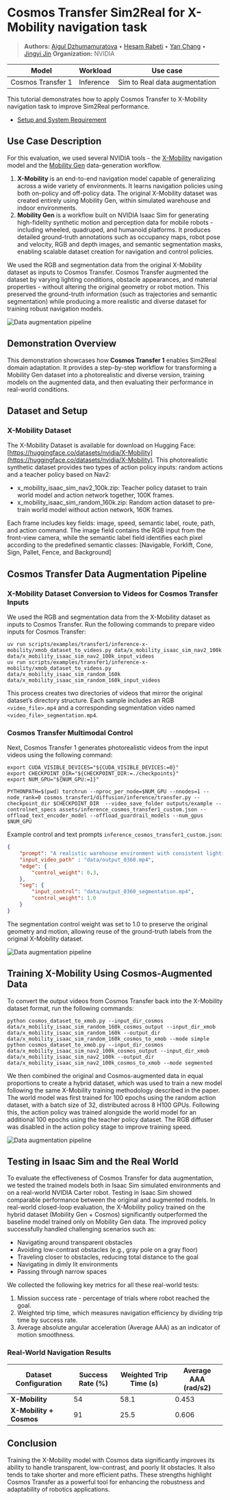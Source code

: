 # Cosmos Transfer Sim2Real for X-Mobility navigation task

> **Authors:** [Aigul Dzhumamuratova](https://www.linkedin.com/in/aigul-dzhumamuratova-78232b234/) • [Hesam Rabeti](https://www.linkedin.com/in/hesamrabeti/) • [Yan Chang](https://www.linkedin.com/in/yanchang1/) • [Jingyi Jin](https://www.linkedin.com/in/jingyi-jin)
> **Organization:** NVIDIA

| Model | Workload | Use case |
|------|----------|----------|
| Cosmos Transfer 1 | Inference | Sim to Real data augmentation |

This tutorial demonstrates how to apply Cosmos Transfer to X-Mobility navigation task to improve Sim2Real performance.

- [Setup and System Requirement](../inference-warehouse-mv/setup.md)

## Use Case Description

For this evaluation, we used several NVIDIA tools - the [X-Mobility](https://nvlabs.github.io/X-MOBILITY/) navigation model and the [Mobility Gen](https://github.com/NVlabs/MobilityGen) data-generation workflow.

1. **X-Mobility** is an end-to-end navigation model capable of generalizing across a wide variety of environments. It learns navigation policies using both on-policy and off-policy data. The original X-Mobility dataset was created entirely using Mobility Gen, within simulated warehouse and indoor environments.
2. **Mobility Gen** is a workflow built on NVIDIA Isaac Sim for generating high-fidelity synthetic motion and perception data for mobile robots - including wheeled, quadruped, and humanoid platforms. It produces detailed ground-truth annotations such as occupancy maps, robot pose and velocity, RGB and depth images, and semantic segmentation masks, enabling scalable dataset creation for navigation and control policies.

We used the RGB and segmentation data from the original X-Mobility dataset as inputs to Cosmos Transfer. Cosmos Transfer augmented the dataset by varying lighting conditions, obstacle appearances, and material properties - without altering the original geometry or robot motion. This preserved the ground-truth information (such as trajectories and semantic segmentation) while producing a more realistic and diverse dataset for training robust navigation models.

![Data augmentation pipeline](assets/pipeline1.png)

## Demonstration Overview

This demonstration showcases how **Cosmos Transfer 1** enables Sim2Real domain adaptation. It provides a step-by-step workflow for transforming a Mobility Gen dataset into a photorealistic and diverse version, training models on the augmented data, and then evaluating their performance in real-world conditions.

## Dataset and Setup

### **X-Mobility Dataset**

The X-Mobility Dataset is available for download on Hugging Face: [https://huggingface.co/datasets/nvidia/X-Mobility](https://huggingface.co/datasets/nvidia/X-Mobility). This photorealistic synthetic dataset provides two types of action policy inputs: random actions and a teacher policy based on Nav2:

- x_mobility_isaac_sim_nav2_100k.zip: Teacher policy dataset to train world model and action network together, 100K frames.
- x_mobility_isaac_sim_random_160k.zip: Random action dataset to pre-train world model without action network, 160K frames.

Each frame includes key fields: image, speed, semantic label, route, path, and action command. The image field contains the RGB input from the front-view camera, while the semantic label field identifies each pixel according to the predefined semantic classes: [Navigable, Forklift, Cone, Sign, Pallet, Fence, and Background]

## Cosmos Transfer Data Augmentation Pipeline

### **X-Mobility Dataset Conversion to Videos for Cosmos Transfer Inputs**

We used the RGB and segmentation data from the X-Mobility dataset as inputs to Cosmos Transfer. Run the following commands to prepare video inputs for Cosmos Transfer:

```
uv run scripts/examples/transfer1/inference-x-mobility/xmob_dataset_to_videos.py data/x_mobility_isaac_sim_nav2_100k data/x_mobility_isaac_sim_nav2_100k_input_videos
uv run scripts/examples/transfer1/inference-x-mobility/xmob_dataset_to_videos.py data/x_mobility_isaac_sim_random_160k data/x_mobility_isaac_sim_random_160k_input_videos
```

This process creates two directories of videos that mirror the original dataset’s directory structure. Each sample includes an RGB `<video_file>.mp4` and a corresponding segmentation video named `<video_file>_segmentation.mp4`.

### **Cosmos Transfer Multimodal Control**

Next, Cosmos Transfer 1 generates photorealistic videos from the input videos using the following command:

```
export CUDA_VISIBLE_DEVICES="${CUDA_VISIBLE_DEVICES:=0}"
export CHECKPOINT_DIR="${CHECKPOINT_DIR:=./checkpoints}"
export NUM_GPU="${NUM_GPU:=1}"

PYTHONPATH=$(pwd) torchrun --nproc_per_node=$NUM_GPU --nnodes=1 --node_rank=0 cosmos_transfer1/diffusion/inference/transfer.py --checkpoint_dir $CHECKPOINT_DIR  --video_save_folder outputs/example --controlnet_specs assets/inference_cosmos_transfer1_custom.json --offload_text_encoder_model --offload_guardrail_models --num_gpus $NUM_GPU
```

Example control and text prompts `inference_cosmos_transfer1_custom.json`:

```json
{
    "prompt": "A realistic warehouse environment with consistent lighting, perspective, and camera motion. Preserve the original structure, object positions, and layout from the input video. Ensure the output exactly matches the segmentation video frame-by-frame in timing and content. Camera movement must follow the original path precisely.",
    "input_video_path" : "data/output_0360.mp4",
    "edge": {
        "control_weight": 0.3,
    },
    "seg": {
        "input_control": "data/output_0360_segmentation.mp4",
        "control_weight": 1.0
    }
}
```

The segmentation control weight was set to 1.0 to preserve the original geometry and motion, allowing reuse of the ground-truth labels from the original X-Mobility dataset.

![Data augmentation pipeline](assets/output_xmob.gif)

## Training X-Mobility Using Cosmos-Augmented Data

To convert the output videos from Cosmos Transfer back into the X-Mobility dataset format, run the following commands:

```
python cosmos_dataset_to_xmob.py --input_dir_cosmos data/x_mobility_isaac_sim_random_160k_cosmos_output --input_dir_xmob data/x_mobility_isaac_sim_random_160k --output_dir data/x_mobility_isaac_sim_random_160k_cosmos_to_xmob --mode simple
python cosmos_dataset_to_xmob.py --input_dir_cosmos data/x_mobility_isaac_sim_nav2_100k_cosmos_output --input_dir_xmob data/x_mobility_isaac_sim_nav2_100k --output_dir data/x_mobility_isaac_sim_nav2_100k_cosmos_to_xmob --mode segmented
```

We then combined the original and Cosmos-augmented data in equal proportions to create a hybrid dataset, which was used to train a new model following the same X-Mobility training methodology described in the paper. The world model was first trained for 100 epochs using the random action dataset, with a batch size of 32, distributed across 8 H100 GPUs. Following this, the action policy was trained alongside the world model for an additional 100 epochs using the teacher policy dataset. The RGB diffuser was disabled in the action policy stage to improve training speed.

![Data augmentation pipeline](assets/training.png)

## Testing in Isaac Sim and the Real World

To evaluate the effectiveness of Cosmos Transfer for data augmentation, we tested the trained models both in Isaac Sim simulated environments and on a real-world NVIDIA Carter robot.
Testing in Isaac Sim showed comparable performance between the original and augmented models. In real-world closed-loop evaluation, the X-Mobility policy trained on the hybrid dataset (Mobility Gen + Cosmos) significantly outperformed the baseline model trained only on Mobility Gen data.
The improved policy successfully handled challenging scenarios such as:

- Navigating around transparent obstacles
- Avoiding low-contrast obstacles (e.g., gray pole on a gray floor)
- Traveling closer to obstacles, reducing total distance to the goal
- Navigating in dimly lit environments
- Passing through narrow spaces

We collected the following key metrics for all these real-world tests:

1. Mission success rate - percentage of trials where robot reached the goal.
2. Weighted trip time, which measures navigation efficiency by dividing trip time by success rate.
3. Average absolute angular acceleration (Average AAA) as an indicator of motion smoothness.

### Real-World Navigation Results

| Dataset Configuration | Success Rate (%) | Weighted Trip Time (s) | Average AAA (rad/s2) |
|----------------------|----------------------|------------------------|----------------------------|
| **X-Mobility** | 54 | 58.1 | 0.453 |
| **X-Mobility + Cosmos** | 91 | 25.5 | 0.606 |

## Conclusion

Training the X-Mobility model with Cosmos data significantly improves its ability to handle transparent, low-contrast, and poorly lit obstacles. It also tends to take shorter and more efficient paths. These strengths highlight Cosmos Transfer as a powerful tool for enhancing the robustness and adaptability of robotics applications.
